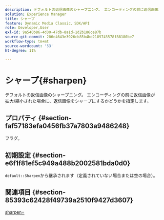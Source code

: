 ```yaml
---
description: デフォルトの返信画像のシャープニング。 エンコーディングの前に返信画像が拡大/縮小された場合に、返信画像をシャープにするかどうかを指定します。
solution: Experience Manager
title: シャープ
feature: Dynamic Media Classic、SDK/API
role: Developer,User
exl-id: 9a540b86-4d00-47db-8a1d-1d2b186ce87b
source-git-commit: 206e4643e3926cb85b4be2189743578f88180be7
workflow-type: tm+mt
source-wordcount: '53'
ht-degree: 11%

---
```


# シャープ{#sharpen}

デフォルトの返信画像のシャープニング。 エンコーディングの前に返信画像が拡大/縮小された場合に、返信画像をシャープにするかどうかを指定します。

## プロパティ {#section-faf57183efa0456fb37a7803a9486248}

フラグ。

## 初期設定 {#section-e6f1f81ef5c949a488b2002581bda0d0}

`default::Sharpen`から継承されます（定義されていない場合または空の場合）。

## 関連項目 {#section-85393c62428f49739a2510f9427d3607}

[sharpen=](../../../../../ir-api/http-protocol/image-rendering-api-ref/c-ir-http-protocol-ref/c-ir-http-protocol-command-reference/r-ir-http-sharpen.md#reference-13034d22d176483cb99ccafc2a4f6a6e)
